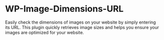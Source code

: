 # WP-Image-Dimensions-URL
Easily check the dimensions of images on your website by simply entering its URL. This plugin quickly retrieves image sizes and helps you ensure your images are optimized for your website.
